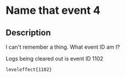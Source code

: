 # Name that event 4

## Description

I can't remember a thing. What event ID am I?



Logs being cleared out is event ID 1102



```
leveleffect{1102}
```


